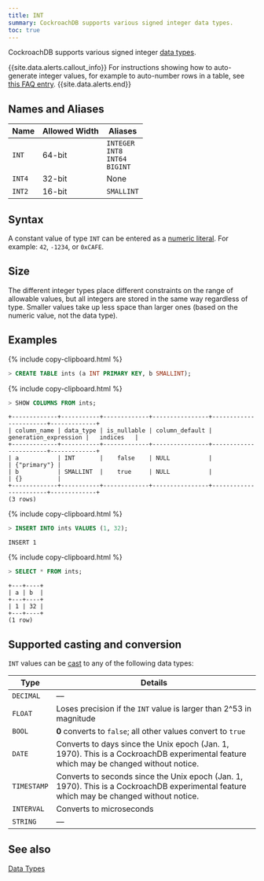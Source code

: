 ```yaml
---
title: INT
summary: CockroachDB supports various signed integer data types.
toc: true
---
```


CockroachDB supports various signed integer [data types](data-types.html).

{{site.data.alerts.callout_info}}
For instructions showing how to auto-generate integer values, for example to auto-number rows in a table, see [this FAQ entry](sql-faqs.html#how-do-i-auto-generate-unique-row-ids-in-cockroachdb).
{{site.data.alerts.end}}


## Names and Aliases

Name | Allowed Width | Aliases
-----|-------|--------
`INT` | 64-bit | `INTEGER`<br>`INT8`<br>`INT64`<br>`BIGINT`
`INT4` | 32-bit | None
`INT2` | 16-bit | `SMALLINT`

## Syntax

A constant value of type `INT` can be entered as a [numeric literal](sql-constants.html#numeric-literals).
For example: `42`, `-1234`, or `0xCAFE`.

## Size

The different integer types place different constraints on the range of allowable values, but all integers are stored in the same way regardless of type. Smaller values take up less space than larger ones (based on the numeric value, not the data type).

## Examples

{% include copy-clipboard.html %}
~~~ sql
> CREATE TABLE ints (a INT PRIMARY KEY, b SMALLINT);
~~~

{% include copy-clipboard.html %}
~~~ sql
> SHOW COLUMNS FROM ints;
~~~

~~~
+-------------+-----------+-------------+----------------+-----------------------+-------------+
| column_name | data_type | is_nullable | column_default | generation_expression |   indices   |
+-------------+-----------+-------------+----------------+-----------------------+-------------+
| a           | INT       |    false    | NULL           |                       | {"primary"} |
| b           | SMALLINT  |    true     | NULL           |                       | {}          |
+-------------+-----------+-------------+----------------+-----------------------+-------------+
(3 rows)
~~~

{% include copy-clipboard.html %}
~~~ sql
> INSERT INTO ints VALUES (1, 32);
~~~

~~~
INSERT 1
~~~

{% include copy-clipboard.html %}
~~~ sql
> SELECT * FROM ints;
~~~

~~~
+---+----+
| a | b  |
+---+----+
| 1 | 32 |
+---+----+
(1 row)
~~~

## Supported casting and conversion

`INT` values can be [cast](data-types.html#data-type-conversions-and-casts) to any of the following data types:

Type | Details
-----|--------
`DECIMAL` | ––
`FLOAT` | Loses precision if the `INT` value is larger than 2^53 in magnitude
`BOOL` | **0** converts to `false`; all other values convert to `true`
`DATE` | Converts to days since the Unix epoch (Jan. 1, 1970). This is a CockroachDB experimental feature which may be changed without notice.
`TIMESTAMP` | Converts to seconds since the Unix epoch (Jan. 1, 1970). This is a CockroachDB experimental feature which may be changed without notice.
`INTERVAL` | Converts to microseconds
`STRING` | ––

## See also

[Data Types](data-types.html)
